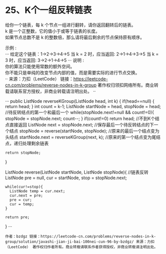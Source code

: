 25、K个一组反转链表
===
给你一个链表，每 k 个节点一组进行翻转，请你返回翻转后的链表。<br>
k 是一个正整数，它的值小于或等于链表的长度。<br>
如果节点总数不是 k 的整数倍，那么请将最后剩余的节点保持原有顺序。<br>

示例 :<br>
···
给定这个链表：1->2->3->4->5
当 k = 2 时，应当返回: 2->1->4->3->5
当 k = 3 时，应当返回: 3->2->1->4->5
···
说明 :<br>
你的算法只能使用常数的额外空间。<br>
你不能只是单纯的改变节点内部的值，而是需要实际的进行节点交换。<br>
··
来源：力扣（LeetCode）
链接：https://leetcode-cn.com/problems/reverse-nodes-in-k-group
著作权归领扣网络所有。商业转载请联系官方授权，非商业转载请注明出处。
··

···
public ListNode reverseKGroup(ListNode head, int k) {
	if(head==null) {
		return head;
	}
	int count = k-1;
	ListNode startNode = head, stopNode = head;     //待反转结点的第一个和最后一个
	while(stopNode.next!=null && count!=0){
	  stopNode = stopNode.next;
	  count--;
	}
	if(count!=0) return head;       //不到K个结点直接返回
	ListNode next = stopNode.next;      //保存最后一个待反转结点的下一个结点
	stopNode = reverse(startNode, stopNode);    //原来的最后一个结点变为头结点
	startNode.next = reverseKGroup(next, k);    //原来的第一个结点变为尾结点，递归处理剩余链表

	return stopNode;
}

ListNode reverse(ListNode startNode, ListNode stopNode){    //链表反转
	ListNode pre = null, cur = startNode, stop = stopNode.next;
	
	while(cur!=stop){
	  ListNode temp = cur.next;
	  cur.next = pre;
	  pre = cur;
	  cur = temp;
	}

	return pre;
}
···

``
作者：bzdgz
链接：https://leetcode-cn.com/problems/reverse-nodes-in-k-group/solution/javashi-jian-ji-bai-100nei-cun-96-by-bzdgz/
来源：力扣（LeetCode）
著作权归作者所有。商业转载请联系作者获得授权，非商业转载请注明出处。
``
